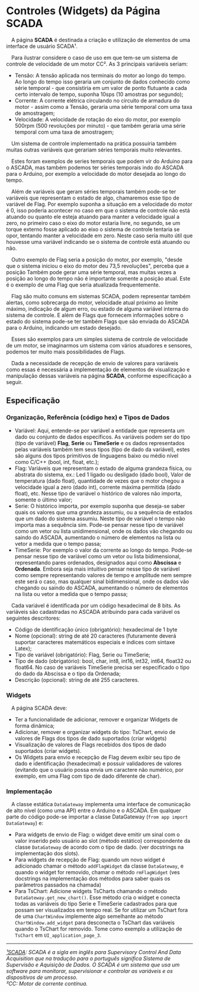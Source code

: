 # Controles (Widgets) da Página SCADA

&emsp;A página **SCADA** é destinada a criação e utilização de elementos de uma interface de usuário SCADA¹.<br>

&emsp;Para ilustrar considere o caso de uso em que tem-se um sistema de controle de velocidade de um motor CC². As 3 principais variáveis seriam:
- Tensão: A tensão aplicada nos terminais do motor ao longo do tempo. Ao longo do tempo isso geraria um conjunto de dados conhecido como série temporal - que consistiria em um valor de ponto flutuante a cada certo intervalo de tempo, suponha 10sps (10 amostras por segundo);
- Corrente: A corrente elétrica circulando no circuito de armadura do motor - assim como a Tensão, geraria uma série temporal com uma taxa de amostragem;
- Velocidade: A velocidade de rotação do eixo do motor, por exemplo 500rpm (500 revoluções por minuto) - que também geraria uma série temporal com uma taxa de amostragem;<br>

&emsp;Um sistema de controle implementado na prática possuiria também muitas outras variáveis que gerariam séries temporais muito relevantes.<br>

&emsp;Estes foram exemplos de series temporais que podem vir do Arduino para o ASCADA, mas também podemos ter séries temporais indo do ASCADA para o Arduino, por exemplo a velocidade do motor desejada ao longo do tempo.<br>

&emsp;Além de variáveis que geram séries temporais também pode-se ter variáveis que representam o estado de algo, chamaremos esse tipo de variável de Flag. Por exemplo suponha a situação em a velocidade do motor é 0, isso poderia acontecer no caso em que o sistema de controle não está atuando ou quanto ele esteja atuando para manter a velocidade igual a zero, no primeiro caso o eixo do motor estaria livre, no segundo, se um torque externo fosse aplicado ao eixo o sistema de controle tentaria se opor, tentando manter a velocidade em zero. Neste caso seria muito útil que houvesse uma variável indicando se o sistema de controle está atuando ou não.<br>

&emsp;Outro exemplo de Flag seria a posição do motor, por exemplo, "desde que o sistema iniciou o eixo do motor deu 73,5 revoluções", perceba que a posição Também pode gerar uma série temporal, mas muitas vezes a posição ao longo do tempo não é importante somente a posição atual. Este é o exemplo de uma Flag que seria atualizada frequentemente.<br>

&emsp;Flag são muito comuns em sistemas SCADA, podem representar também alertas, como sobrecarga do motor, velocidade atual próximo ao limite máximo, indicação de algum erro, ou estado de alguma variável interna do sistema de controle. E além de Flags que fornecem informações sobre o estado do sistema pode-se ter também Flags que são enviada do ASCADA para o Arduino, indicando um estado desejado.<br>

&emsp;Esses são exemplos para um simples sistema de controle de velocidade de um motor, se imaginarmos um sistema com vários atuadores e sensores, podemos ter muito mais possibilidades de Flags.<br>

&emsp;Dada a necessidade de recepção de envio de valores para variáveis como essas é necessária a implementação de elementos de visualização e manipulação dessas variáveis na página **SCADA**, conforme especificação a seguir.<br>

## Especificação

### Organização, Referência (código hex) e Tipos de Dados

- Variável: Aqui, entende-se por variável a entidade que representa um dado ou conjunto de dados específicos. As variáveis podem ser do tipo (tipo de variável) **Flag**, **Serie** ou **TimeSerie** e os dados representados pelas variáveis também tem seus tipos (tipo de dado da variável), estes são alguns dos tipos primitivos de linguagens baixo ou médio nível como C/C++ (bool, int, float, etc.);
- Flag: Variáveis que representam o estado de alguma grandeza física, ou abstrata do sistema, ex.: Led 1 ligado ou desligado (dado bool), Valor de temperatura (dado float), quantidade de vezes que o motor chegou a velocidade igual a zero (dado int), corrente máxima permitida (dado float), etc. Nesse tipo de variável o histórico de valores não importa, somente o último valor;
- Serie: O histórico importa, por exemplo suponha que deseja-se saber quais os valores que uma grandeza assumiu, ou a sequência de estados que um dado do sistema assumiu. Neste tipo de variável o tempo não importa mas a sequência sim. Pode-se pensar nesse tipo de variável como um vetor ou lista unidimensional, onde os dados vão chegando ou saindo do ASCADA, aumentando o número de elementos na lista ou vetor a medida que o tempo passa;
- TimeSerie: Por exemplo o valor da corrente ao longo do tempo.  Pode-se pensar nesse tipo de variável como um vetor ou lista bidimensional, representando pares ordenados, designados aqui como **Abscissa** e **Ordenada**. Embora seja mais intuitivo pensar nesse tipo de variável como sempre representando valores de tempo e amplitude nem sempre este será o caso, mas qualquer sinal bidimensional, onde os dados vão chegando ou saindo do ASCADA, aumentando o número de elementos na lista ou vetor a medida que o tempo passa;

&emsp;Cada variável é identificada por um código hexadecimal de 8 bits. As variáveis são cadastradas no ASCADA atribuindo para cada variável os seguintes descritores:
- Código de identificação único (obrigatório): hexadecimal de 1 byte
- Nome (opcional): string de até 20 caracteres (futuramente deverá suportar caracteres matemáticos especiais e índices com sintaxe Latex);
- Tipo de variável (obrigatório): Flag, Serie ou TimeSerie;
- Tipo de dado (obrigatório): bool, char, int8, int16, int32, int64, float32 ou float64. No caso de variáveis TimeSerie precisa ser especificado o tipo do dado da Abscissa e o tipo da Ordenada;
- Descrição (opcional): string de até 255 caracteres.

### Widgets

&emsp;A página SCADA deve:
- Ter a funcionalidade de adicionar, remover e organizar Widgets de forma dinâmica;
- Adicionar, remover e organizar widgets do tipo: TsChart, envio de valores de Flags dos tipos de dado suportados (criar widgets)
- Visualização de valores de Flags recebidos dos tipos de dado suportados (criar widgets).
- Os Widgets para envio e recepção de Flag devem exibir seu tipo de dado e identificação (hexadecimal) e possuir validadores de valores (evitando que o usuário possa envia um caractere não numérico, por exemplo, em uma Flag com tipo de dado diferente de char).

### Implementação

&emsp;A classe estática `DataGateway` implementa uma interface de comunicação de alto nível (como uma API) entre o Arduino e o ASCADA. Em qualquer parte do código pode-se importar a classe DataGateway (`from app import DataGateway`) e:<br>
- Para widgets de envio de Flag: o widget deve emitir um sinal com o valor inserido pelo usuário ao slot (método estático) correspondente da classe `DataGateway` de acordo com o tipo de dado. (ver docstrings na implementação dos slots).<br>
- Para widgets de recepção de Flag: quando um novo widget é adicionado chamar o método `addFlagWidget` da classe `DataGateway`, e quando o widget for removido, chamar o método `rmFlagWidget` (ves docstrings na implementação dos métodos para saber quais os parâmetros passados na chamada)
- Para TsChart: Adicione widgets TsCharts chamando o método `DataGateway.get_new_chart()`. Esse método cria o widget e conecta todas as variáveis do tipo Serie e TimeSerie cadastrados para que possam ser visualizados em tempo real. Se for utilizar um TsChart fora de uma `ChartWindow` implemente algo semelhante ao método `ChartWindow.add_widget` para desconecta o TsChart das variáveis quando o TsChart for removido. Tome como exemplo a utilização de `TsChart` em `UI_application_page_3`.


---
_[¹SCADA](https://www.hitecnologia.com.br/o-que-e-um-sistema-scada/#:~:text=SCADA%20%C3%A9%20a%20sigla%20em,os%20dispositivos%20de%20um%20processo.): SCADA é a sigla em inglês para Supervisory Control And Data Acquisition que na tradução para o português significa Sistema de Supervisão e Aquisição de Dados. O SCADA é um sistema que usa um software para monitorar, supervisionar e controlar as variáveis e os dispositivos de um processo._<br>
_²CC: Motor de corrente contínua._<br>